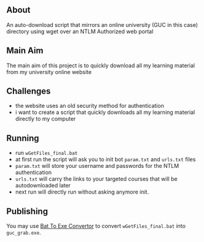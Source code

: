 ## About
An auto-download script that mirrors an online university (GUC in this case) directory using wget over an NTLM Authorized web portal

## Main Aim
The main aim of this project is to quickly download all my learning material from my university online website

## Challenges
- the website uses an old security method for authentication
- i want to create a script that quickly downloads all my learning material directly to my computer

## Running
- run `wGetFiles_final.bat`
- at first run the script will ask you to init bot `param.txt` and `urls.txt` files
- `param.txt` will store your username and passwords for the NTLM authentication
- `urls.txt` will carry the links to your targeted courses that will be autodownloaded later
- next run will directly run without asking anymore init.

## Publishing
You may use [Bat To Exe Convertor](https://www.portablefreeware.com/?id=1660) to convert `wGetFiles_final.bat` into `guc_grab.exe`.